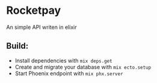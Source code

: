 # Rocketpay

An simple API writen in elixir

## Build:

- Install dependencies with `mix deps.get`
- Create and migrate your database with `mix ecto.setup`
- Start Phoenix endpoint with `mix phx.server`
